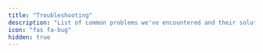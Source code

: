 ```yaml
---
title: "Troubleshooting"
description: "List of common problems we've encountered and their solutions."
icon: "fas fa-bug"
hidden: true
---
```

